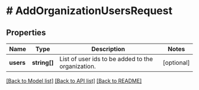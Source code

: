 # # AddOrganizationUsersRequest

## Properties

Name | Type | Description | Notes
------------ | ------------- | ------------- | -------------
**users** | **string[]** | List of user ids to be added to the organization. | [optional]

[[Back to Model list]](../../README.md#models) [[Back to API list]](../../README.md#endpoints) [[Back to README]](../../README.md)
